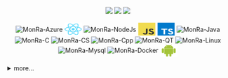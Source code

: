 <!--Hello
<h2><img src="https://emojis.slackmojis.com/emojis/images/1531849430/4246/blob-sunglasses.gif?1531849430" width="30"/> Hi 👋 , I'm MonRá! <img src="https://media.giphy.com/media/12oufCB0MyZ1Go/giphy.gif" width="50"></h2>
-->

<div>
  </p>
  <div align="center">
   <a href="https://www.facebook.com/ramon.chaib" target="_blank"><img src="https://img.shields.io/badge/-Facebook-%230077B5?style=for-the-badge&logo=facebook&logoColor=white" target="_blank"></a> 
  <a href="https://www.instagram.com/monrapps/" target="_blank"><img src="https://img.shields.io/badge/-Instagram-%23E4405F?style=for-the-badge&logo=instagram&logoColor=white" target="_blank"></a>
  <a href="https://www.linkedin.com/in/ramon-chaib-27007635/" target="_blank"><img src="https://img.shields.io/badge/-LinkedIn-%230077B5?style=for-the-badge&logo=linkedin&logoColor=white" target="_blank"></a>   
</div>
  
 <div style="display: inline_block" align="center"><br>
  <img align="center" alt="MonRa-Azure" height="30" width="40" src="https://cdn.jsdelivr.net/gh/devicons/devicon/icons/azure/azure-original.svg">
  <img align="center" alt="MonRa-React" height="30" width="40" src="https://raw.githubusercontent.com/devicons/devicon/master/icons/react/react-original.svg">
  <img align="center" alt="MonRa-NodeJs" height="30" width="40" src="https://cdn.jsdelivr.net/gh/devicons/devicon/icons/nodejs/nodejs-original.svg">
  <img align="center" alt="MonRa-Js" height="30" width="40" src="https://raw.githubusercontent.com/devicons/devicon/master/icons/javascript/javascript-original.svg">     <img align="center" alt="MonRa-Ts" height="30" width="40" src="https://raw.githubusercontent.com/devicons/devicon/master/icons/typescript/typescript-original.svg">
  <img align="center" alt="MonRa-Java" height="30" width="40" src="https://cdn.jsdelivr.net/gh/devicons/devicon/icons/java/java-original.svg">
  <img align="center" alt="MonRa-C" height="30" width="40" src="https://cdn.jsdelivr.net/gh/devicons/devicon/icons/c/c-original.svg">
  <img align="center" alt="MonRa-CS" height="30" width="40" src="https://cdn.jsdelivr.net/gh/devicons/devicon/icons/csharp/csharp-original.svg">
  <img align="center" alt="MonRa-Cpp" height="30" width="40" src="https://cdn.jsdelivr.net/gh/devicons/devicon/icons/cplusplus/cplusplus-original.svg">
  <img align="center" alt="MonRa-QT" height="30" width="40" src="https://cdn.jsdelivr.net/gh/devicons/devicon/icons/qt/qt-original.svg">
  <img align="center" alt="MonRa-Linux" height="30" width="40" src="https://cdn.jsdelivr.net/gh/devicons/devicon/icons/linux/linux-original.svg">
  <img align="center" alt="MonRa-Mysql" height="30" width="40" src="https://cdn.jsdelivr.net/gh/devicons/devicon/icons/mysql/mysql-original.svg">
  <img align="center" alt="MonRa-Docker" height="30" width="40" src="https://cdn.jsdelivr.net/gh/devicons/devicon/icons/docker/docker-original.svg">  
  <img align="center" alt="MonRa-Android" height="30" width="40" src="https://github.com/devicons/devicon/blob/master/icons/android/android-original.svg">
  
</div>
</a>

</br>
<!--
[![github activity graph](https://activity-graph.herokuapp.com/graph?username=monrapps&theme=chartreuse-dark)](https://github.com/monrapps/)
-->
<div>
<details>
      <summary>more...</summary>
      
<!--
### <img src="https://media.giphy.com/media/VgCDAzcKvsR6OM0uWg/giphy.gif" width="50"> A little more about me...  

```javascript
const monra = {
    pronouns: "He" | "Him",
    code: ["any"],
    askMeAbout: ["any"],
    technologies: {
        backEnd: {
            js: ["any"],
        },
        mobileApp: {
            native: ["Android Development"]
        },
        devOps: ["AWS", "Docker🐳", "Route53", "Nginx"],
        databases: ["mongo", "MySql", "sqlite"],
        misc: ["Firebase", "Socket.IO", "selenium", "open-cv", "php", "SuiteApp"]
    },
    architecture: ["Serverless Architecture", "Progressive web applications", "Single page applications"],
    currentFocus: "Building Robots to ease opertations",
    funFact: "There are two ways to write error-free programs; only the third one works"
};
```
-->

---
<!--START_SECTION:waka-->
![Code Time](http://img.shields.io/badge/Code%20Time-456%20hrs%2040%20mins-blue)

![Profile Views](http://img.shields.io/badge/Profile%20Views-0-blue)

![Lines of code](https://img.shields.io/badge/From%20Hello%20World%20I%27ve%20Written-951.9%20thousand%20lines%20of%20code-blue)

**🐱 My GitHub Data** 

> 📦 33.6 kB Used in GitHub's Storage 
 > 
> 🏆 426 Contributions in the Year 2024
 > 
> 🚫 Not Opted to Hire
 > 
> 📜 24 Public Repositories 
 > 
> 🔑 16 Private Repositories 
 > 
**I'm an Early 🐤** 

```text
🌞 Morning                3736 commits        █████████░░░░░░░░░░░░░░░░   37.17 % 
🌆 Daytime                3643 commits        █████████░░░░░░░░░░░░░░░░   36.25 % 
🌃 Evening                2226 commits        ██████░░░░░░░░░░░░░░░░░░░   22.15 % 
🌙 Night                  446 commits         █░░░░░░░░░░░░░░░░░░░░░░░░   04.44 % 
```
📅 **I'm Most Productive on Wednesday** 

```text
Monday                   1681 commits        ████░░░░░░░░░░░░░░░░░░░░░   16.72 % 
Tuesday                  1669 commits        ████░░░░░░░░░░░░░░░░░░░░░   16.61 % 
Wednesday                1913 commits        █████░░░░░░░░░░░░░░░░░░░░   19.03 % 
Thursday                 1816 commits        █████░░░░░░░░░░░░░░░░░░░░   18.07 % 
Friday                   1444 commits        ████░░░░░░░░░░░░░░░░░░░░░   14.37 % 
Saturday                 849 commits         ██░░░░░░░░░░░░░░░░░░░░░░░   08.45 % 
Sunday                   679 commits         ██░░░░░░░░░░░░░░░░░░░░░░░   06.76 % 
```


📊 **This Week I Spent My Time On** 

```text
🕑︎ Time Zone: America/Sao_Paulo

💬 Programming Languages: 
TypeScript               5 hrs 18 mins       ██████████░░░░░░░░░░░░░░░   39.12 % 
Bash                     2 hrs 28 mins       █████░░░░░░░░░░░░░░░░░░░░   18.21 % 
Nginx                    2 hrs 11 mins       ████░░░░░░░░░░░░░░░░░░░░░   16.16 % 
Markdown                 1 hr 38 mins        ███░░░░░░░░░░░░░░░░░░░░░░   12.09 % 
YAML                     1 hr 33 mins        ███░░░░░░░░░░░░░░░░░░░░░░   11.51 % 

🔥 Editors: 
VS Code                  13 hrs 33 mins      █████████████████████████   100.00 % 

🐱‍💻 Projects: 
wlm-backend              5 hrs 47 mins       ███████████░░░░░░░░░░░░░░   42.67 % 
wlm-infra                5 hrs 3 mins        █████████░░░░░░░░░░░░░░░░   37.24 % 
Markdown                 1 hr 38 mins        ███░░░░░░░░░░░░░░░░░░░░░░   12.09 % 
wlm-frontend             1 hr 5 mins         ██░░░░░░░░░░░░░░░░░░░░░░░   08.00 % 

💻 Operating System: 
Linux                    11 hrs 55 mins      ██████████████████████░░░   87.91 % 
Windows                  1 hr 38 mins        ███░░░░░░░░░░░░░░░░░░░░░░   12.09 % 
```

**I Mostly Code in C++** 

```text
C++                      8 repos             ████░░░░░░░░░░░░░░░░░░░░░   16.67 % 
C                        8 repos             ████░░░░░░░░░░░░░░░░░░░░░   16.67 % 
TypeScript               4 repos             ██░░░░░░░░░░░░░░░░░░░░░░░   08.33 % 
HTML                     2 repos             █░░░░░░░░░░░░░░░░░░░░░░░░   04.17 % 
MQL5                     2 repos             █░░░░░░░░░░░░░░░░░░░░░░░░   04.17 % 
```



**Timeline**

![Lines of Code chart](https://raw.githubusercontent.com/monrapps/monrapps/master/assets/bar_graph.png)


 Last Updated on 22/02/2024 01:25:47 UTC
<!--END_SECTION:waka-->
